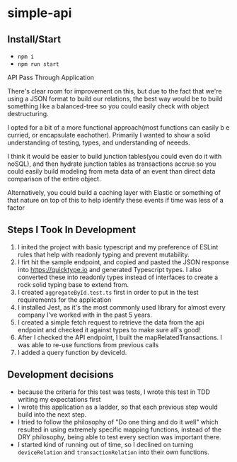 # simple-api

## Install/Start

- `npm i`
- `npm run start`

API Pass Through Application

There's clear room for improvement on this, but due to the fact that we're using a JSON format to build our relations, the best way would be to build something like a balanced-tree so you could easily check with object destructuring.

I opted for a bit of a more functional approach(most functions can easily b e curried, or encapsulate eachother).  Primarily I wanted to show a solid understanding of testing, types, and understanding of neeeds.

I think it would be easier to build junction tables(you could even do it with noSQL), and then hydrate junction tables as transactions accrue so you could easily build modeling from meta data of an event than direct data comparison of the entire object.

Alternatively, you could build a caching layer with Elastic or something of that nature on top of this to help identify these events if time was less of a factor


## Steps I Took In Development

1. I inited the project with basic typescript and my preference of ESLint rules that help with readonly typing and prevent mutability.
2. I firt hit the sample endpoint, and copied and pasted the JSON response into https://quicktype.io and generated Typescript types.  I also converted these into readonly types instead of interfaces to create a rock solid typing base to extend from.
3. I created `aggregateById.test.ts` first in order to put in the test requirements for the application
4. I installed Jest, as it's the most commonly used library for almost every company I've worked with in the past 5 years.
5. I created a simple fetch request to retrieve the data from the api endpoint and checked it against types to make sure all's good!
6. After I checked the API endpoint, I built the mapRelatedTransactions.  I was able to re-use functions from previous calls
7. I added a query function by deviceId.

## Development decisions

- because the criteria for this test was tests, I wrote this test in TDD writing my expectations first
- I wrote this application as a ladder, so that each previous step would build into the next step.
- I tried to follow the philosophy of "Do one thing and do it well" which resulted in using extremely specific mapping functions, instead of the DRY philosophy, being able to test every section was important there.
- I started kind of running out of time, so I declined on turning `deviceRelation` and `transactionRelation` into their own functions.

